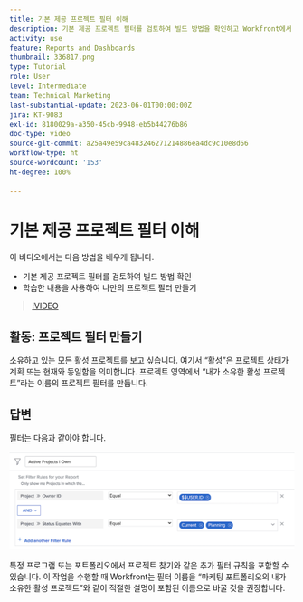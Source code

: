 ```yaml
---
title: 기본 제공 프로젝트 필터 이해
description: 기본 제공 프로젝트 필터를 검토하여 빌드 방법을 확인하고 Workfront에서 고유한 프로젝트 필터를 생성하는 방법을 알아봅니다.
activity: use
feature: Reports and Dashboards
thumbnail: 336817.png
type: Tutorial
role: User
level: Intermediate
team: Technical Marketing
last-substantial-update: 2023-06-01T00:00:00Z
jira: KT-9083
exl-id: 8180029a-a350-45cb-9948-eb5b44276b86
doc-type: video
source-git-commit: a25a49e59ca483246271214886ea4dc9c10e8d66
workflow-type: ht
source-wordcount: '153'
ht-degree: 100%

---
```


# 기본 제공 프로젝트 필터 이해

이 비디오에서는 다음 방법을 배우게 됩니다.

* 기본 제공 프로젝트 필터를 검토하여 빌드 방법 확인
* 학습한 내용을 사용하여 나만의 프로젝트 필터 만들기

>[!VIDEO](https://video.tv.adobe.com/v/336817/?quality=12&learn=on)


## 활동: 프로젝트 필터 만들기

소유하고 있는 모든 활성 프로젝트를 보고 싶습니다. 여기서 “활성”은 프로젝트 상태가 계획 또는 현재와 동일함을 의미합니다. 프로젝트 영역에서 “내가 소유한 활성 프로젝트”라는 이름의 프로젝트 필터를 만듭니다.

## 답변

필터는 다음과 같아야 합니다.

![프로젝트 필터를 생성하는 화면 이미지](assets/opening-built-in-project-filters-1.png)

특정 프로그램 또는 포트폴리오에서 프로젝트 찾기와 같은 추가 필터 규칙을 포함할 수 있습니다. 이 작업을 수행할 때 Workfront는 필터 이름을 “마케팅 포트폴리오의 내가 소유한 활성 프로젝트”와 같이 적절한 설명이 포함된 이름으로 바꿀 것을 권장합니다.
